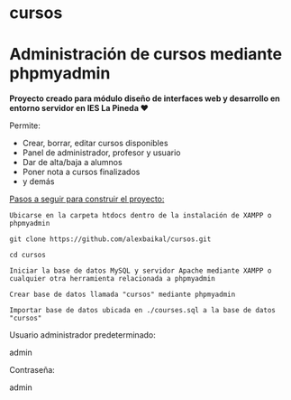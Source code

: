 # cursos
<h1>Administración de cursos mediante phpmyadmin</h1>
<hl/>
<b>Proyecto creado para módulo diseño de interfaces web y desarrollo en entorno servidor en IES La Pineda ❤️</b>
<hl/>

Permite:
<ul>
  <li>Crear, borrar, editar cursos disponibles</li>
  <li>Panel de administrador, profesor y usuario</li>
  <li>Dar de alta/baja a alumnos</li>
  <li>Poner nota a cursos finalizados</li>
  <li>y demás</li>
</ul>
  
  <u>Pasos a seguir para construir el proyecto:</u>

```
Ubicarse en la carpeta htdocs dentro de la instalación de XAMPP o phpmyadmin
```

```
git clone https://github.com/alexbaikal/cursos.git
```

```
cd cursos
```

```
Iniciar la base de datos MySQL y servidor Apache mediante XAMPP o cualquier otra herramienta relacionada a phpmyadmin
```

```
Crear base de datos llamada "cursos" mediante phpmyadmin
```


```
Importar base de datos ubicada en ./courses.sql a la base de datos "cursos"
```


Usuario administrador predeterminado:

admin

Contraseña:

admin
